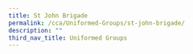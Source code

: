 ```yaml
---
title: St John Brigade
permalink: /cca/Uniformed-Groups/st-john-brigade/
description: ""
third_nav_title: Uniformed Groups
---
```

